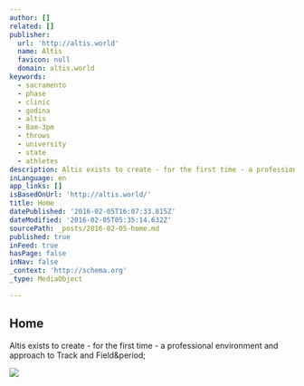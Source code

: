 ```yaml
---
author: []
related: []
publisher:
  url: 'http://altis.world'
  name: Altis
  favicon: null
  domain: altis.world
keywords:
  - sacramento
  - phase
  - clinic
  - godina
  - altis
  - 8am-3pm
  - throws
  - university
  - state
  - athletes
description: Altis exists to create - for the first time - a professional environment and approach to Track and Field.
inLanguage: en
app_links: []
isBasedOnUrl: 'http://altis.world/'
title: Home
datePublished: '2016-02-05T16:07:33.815Z'
dateModified: '2016-02-05T05:35:14.632Z'
sourcePath: _posts/2016-02-05-home.md
published: true
inFeed: true
hasPage: false
inNav: false
_context: 'http://schema.org'
_type: MediaObject

---
```

<article style=""><h1>Home</h1><p>Altis exists to create - for the first time - a professional environment and approach to Track and Field&amp;period;</p><img src="http://worldathleticscenter.com/images/altis-holding.jpg" /></article>
